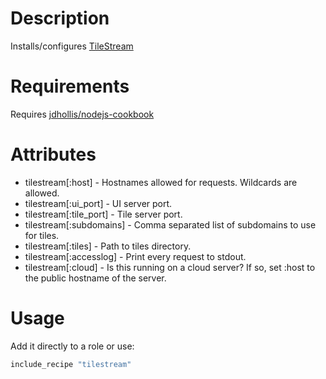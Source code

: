 # Description

Installs/configures [TileStream](https://github.com/mapbox/tilestream)

# Requirements

Requires [jdhollis/nodejs-cookbook](https://github.com/jdhollis/nodejs-cookbook)

# Attributes

* tilestream[:host] - Hostnames allowed for requests. Wildcards are allowed.
* tilestream[:ui_port] - UI server port.
* tilestream[:tile_port] - Tile server port.
* tilestream[:subdomains] - Comma separated list of subdomains to use for tiles.
* tilestream[:tiles] - Path to tiles directory.
* tilestream[:accesslog] - Print every request to stdout.
* tilestream[:cloud] - Is this running on a cloud server? If so, set :host to the public hostname of the server.

# Usage

Add it directly to a role or use:

```ruby
include_recipe "tilestream"
```
